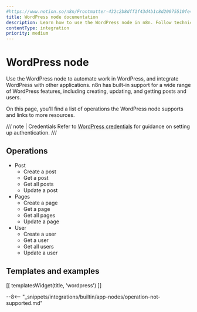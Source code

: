 ```yaml
---
#https://www.notion.so/n8n/Frontmatter-432c2b8dff1f43d4b1c8d20075510fe4
title: WordPress node documentation
description: Learn how to use the WordPress node in n8n. Follow technical documentation to integrate WordPress node into your workflows.
contentType: integration
priority: medium
---
```


# WordPress node

Use the WordPress node to automate work in WordPress, and integrate WordPress with other applications. n8n has built-in support for a wide range of WordPress features, including creating, updating, and getting posts and users.

On this page, you'll find a list of operations the WordPress node supports and links to more resources.

/// note | Credentials
Refer to [WordPress credentials](/integrations/builtin/credentials/wordpress/) for guidance on setting up authentication. 
///

## Operations

* Post
    * Create a post
    * Get a post
    * Get all posts
    * Update a post
* Pages
    * Create a page
    * Get a page
    * Get all pages
    * Update a page
* User
    * Create a user
    * Get a user
    * Get all users
    * Update a user

## Templates and examples

<!-- see https://www.notion.so/n8n/Pull-in-templates-for-the-integrations-pages-37c716837b804d30a33b47475f6e3780 -->
[[ templatesWidget(title, 'wordpress') ]]

--8<-- "_snippets/integrations/builtin/app-nodes/operation-not-supported.md"

